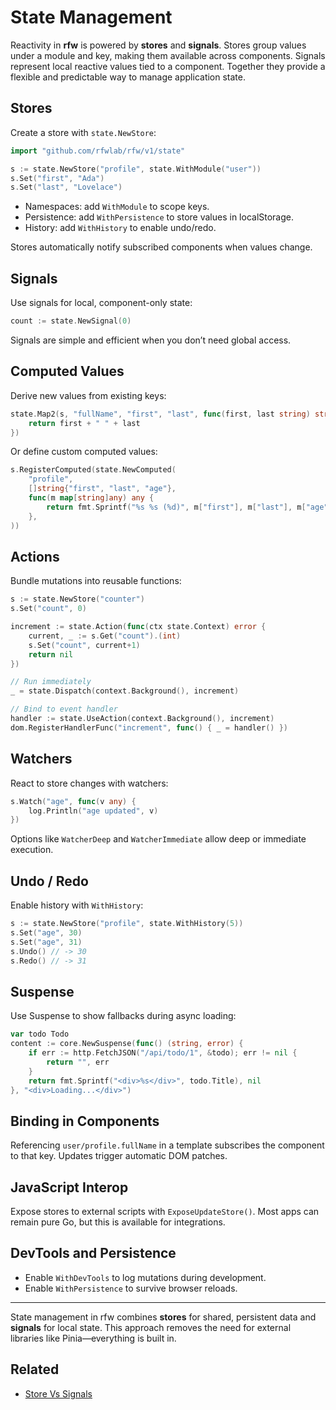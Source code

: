 # State Management

Reactivity in **rfw** is powered by **stores** and **signals**. Stores group values under a module and key, making them available across components. Signals represent local reactive values tied to a component. Together they provide a flexible and predictable way to manage application state.

## Stores

Create a store with `state.NewStore`:

```go
import "github.com/rfwlab/rfw/v1/state"

s := state.NewStore("profile", state.WithModule("user"))
s.Set("first", "Ada")
s.Set("last", "Lovelace")
```

* Namespaces: add `WithModule` to scope keys.
* Persistence: add `WithPersistence` to store values in localStorage.
* History: add `WithHistory` to enable undo/redo.

Stores automatically notify subscribed components when values change.

## Signals

Use signals for local, component-only state:

```go
count := state.NewSignal(0)
```

Signals are simple and efficient when you don’t need global access.

## Computed Values

Derive new values from existing keys:

```go
state.Map2(s, "fullName", "first", "last", func(first, last string) string {
    return first + " " + last
})
```

Or define custom computed values:

```go
s.RegisterComputed(state.NewComputed(
    "profile",
    []string{"first", "last", "age"},
    func(m map[string]any) any {
        return fmt.Sprintf("%s %s (%d)", m["first"], m["last"], m["age"])
    },
))
```

## Actions

Bundle mutations into reusable functions:

```go
s := state.NewStore("counter")
s.Set("count", 0)

increment := state.Action(func(ctx state.Context) error {
    current, _ := s.Get("count").(int)
    s.Set("count", current+1)
    return nil
})

// Run immediately
_ = state.Dispatch(context.Background(), increment)

// Bind to event handler
handler := state.UseAction(context.Background(), increment)
dom.RegisterHandlerFunc("increment", func() { _ = handler() })
```

## Watchers

React to store changes with watchers:

```go
s.Watch("age", func(v any) {
    log.Println("age updated", v)
})
```

Options like `WatcherDeep` and `WatcherImmediate` allow deep or immediate execution.

## Undo / Redo

Enable history with `WithHistory`:

```go
s := state.NewStore("profile", state.WithHistory(5))
s.Set("age", 30)
s.Set("age", 31)
s.Undo() // -> 30
s.Redo() // -> 31
```

## Suspense

Use Suspense to show fallbacks during async loading:

```go
var todo Todo
content := core.NewSuspense(func() (string, error) {
    if err := http.FetchJSON("/api/todo/1", &todo); err != nil {
        return "", err
    }
    return fmt.Sprintf("<div>%s</div>", todo.Title), nil
}, "<div>Loading...</div>")
```

## Binding in Components

Referencing `user/profile.fullName` in a template subscribes the component to that key. Updates trigger automatic DOM patches.

## JavaScript Interop

Expose stores to external scripts with `ExposeUpdateStore()`. Most apps can remain pure Go, but this is available for integrations.

## DevTools and Persistence

* Enable `WithDevTools` to log mutations during development.
* Enable `WithPersistence` to survive browser reloads.

---

State management in rfw combines **stores** for shared, persistent data and **signals** for local state. This approach removes the need for external libraries like Pinia—everything is built in.

## Related

* [Store Vs Signals](/docs/store-vs-signals)
